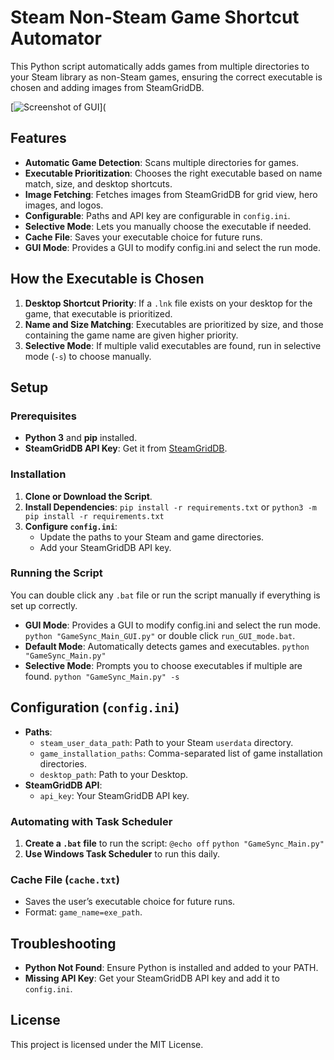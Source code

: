 # Steam Non-Steam Game Shortcut Automator

This Python script automatically adds games from multiple directories to your Steam library as non-Steam games, ensuring the correct executable is chosen and adding images from SteamGridDB.

[![Screenshot of GUI](https://i.imgur.com/ea1JQ0R.png)](

## Features
- **Automatic Game Detection**: Scans multiple directories for games.
- **Executable Prioritization**: Chooses the right executable based on name match, size, and desktop shortcuts.
- **Image Fetching**: Fetches images from SteamGridDB for grid view, hero images, and logos.
- **Configurable**: Paths and API key are configurable in `config.ini`.
- **Selective Mode**: Lets you manually choose the executable if needed.
- **Cache File**: Saves your executable choice for future runs.
- **GUI Mode**: Provides a GUI to modify config.ini and select the run mode.

## How the Executable is Chosen
1. **Desktop Shortcut Priority**: If a `.lnk` file exists on your desktop for the game, that executable is prioritized.
2. **Name and Size Matching**: Executables are prioritized by size, and those containing the game name are given higher priority.
3. **Selective Mode**: If multiple valid executables are found, run in selective mode (`-s`) to choose manually.

## Setup
### Prerequisites
- **Python 3** and **pip** installed.
- **SteamGridDB API Key**: Get it from [SteamGridDB](https://www.steamgriddb.com/profile/preferences/api).

### Installation
1. **Clone or Download the Script**.
2. **Install Dependencies**:
   `pip install -r requirements.txt`
   or `python3 -m pip install -r requirements.txt`
3. **Configure `config.ini`**:
   - Update the paths to your Steam and game directories.
   - Add your SteamGridDB API key.

### Running the Script
You can double click any `.bat` file or run the script manually if everything is set up correctly.
- **GUI Mode**: Provides a GUI to modify config.ini and select the run mode.
   `python "GameSync_Main_GUI.py"` or double click `run_GUI_mode.bat`.
- **Default Mode**: Automatically detects games and executables.
   `python "GameSync_Main.py"`
- **Selective Mode**: Prompts you to choose executables if multiple are found.
   `python "GameSync_Main.py" -s`

## Configuration (`config.ini`)
- **Paths**: 
  - `steam_user_data_path`: Path to your Steam `userdata` directory.
  - `game_installation_paths`: Comma-separated list of game installation directories.
  - `desktop_path`: Path to your Desktop.
- **SteamGridDB API**: 
  - `api_key`: Your SteamGridDB API key.

### Automating with Task Scheduler
1. **Create a `.bat` file** to run the script:
   `@echo off`
   `python "GameSync_Main.py"`
2. **Use Windows Task Scheduler** to run this daily.

### Cache File (`cache.txt`)
- Saves the user’s executable choice for future runs.
- Format: `game_name=exe_path`.

## Troubleshooting
- **Python Not Found**: Ensure Python is installed and added to your PATH.
- **Missing API Key**: Get your SteamGridDB API key and add it to `config.ini`.

## License
This project is licensed under the MIT License.
